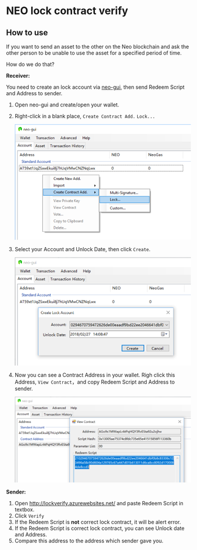 # NEO lock contract verify

## How to use

If you want to send an asset to the other on the Neo blockchain and ask the other person to be unable to use the asset for a specified period of time.

How do we do that?

**Receiver:**

You need to create an lock account via [neo-gui](https://neo.org/download), then send Redeem Script and Address to sender.

1. Open neo-gui and create/open your wallet.

2. Right-click in a blank place, `Create Contract Add.` `Lock...`

   ![](images/2018-02-27_14-08-43.png)

3. Select your Account and Unlock Date, then click `Create`.

   ![](images/2018-02-27_14-08-56.png)

4. Now you can see a Contract Address in your wallet. Righ click this Address, `View Contract`，and copy Redeem Script and Address to sender.

   ![](images/2018-02-27_14-10-08.png)



**Sender:**

1. Open http://lockverify.azurewebsites.net/ and paste Redeem Script in textbox.
2. Click `Verify`
3. If the Redeem Script is **not** correct lock contract, it will be alert error.
4. If the Redeem Script is correct lock contract, you can see Unlock date and Address.
5. Compare this address to the address which sender gave you.

